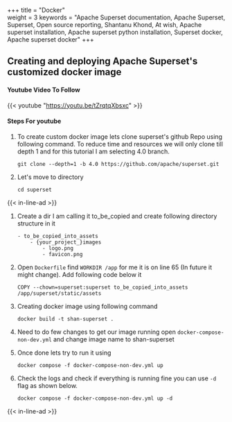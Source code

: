 +++
title = "Docker"  
weight = 3
keywords     = "Apache Superset documentation, Apache Superset, Superset, Open source reporting, Shantanu Khond, At wish, Apache superset installation, Apache superset python installation, Superset docker, Apache superset docker"
+++


## Creating and deploying Apache Superset's customized docker image 

#### Youtube Video To Follow
{{< youtube "https://youtu.be/tZrqtqXbsxc" >}}

#### Steps For youtube
1. To create custom docker image lets clone superset's github Repo using following command. To reduce   time and resources we will only clone till depth 1 and for this tutorial I am selecting 4.0 branch.


    ```
    git clone --depth=1 -b 4.0 https://github.com/apache/superset.git
    ```

2. Let's move to directory 
    ```
    cd superset
    ```

{{< in-line-ad >}}

1. Create a dir I am calling it to_be_copied and create following directory structure in it
    ```
    - to_be_copied_into_assets
        - {your_project_}images
            - logo.png
            - favicon.png  
    ```

2. Open `Dockerfile` find `WORKDIR /app` for me it is on line 65 (In future it might change). Add following code below it
    ```
    COPY --chown=superset:superset to_be_copied_into_assets /app/superset/static/assets
    ```

3. Creating docker image using following command
    ```
    docker build -t shan-superset .
    ```

4. Need to do few changes to get our image running open `docker-compose-non-dev.yml` 
    and change image name to shan-superset

5. Once done lets try to run it using
   ```
   docker compose -f docker-compose-non-dev.yml up
   ```
   
6. Check the logs and check if everything is running fine you can use `-d` flag as shown below.
   ```
   docker compose -f docker-compose-non-dev.yml up -d
   ```
 

{{< in-line-ad >}}